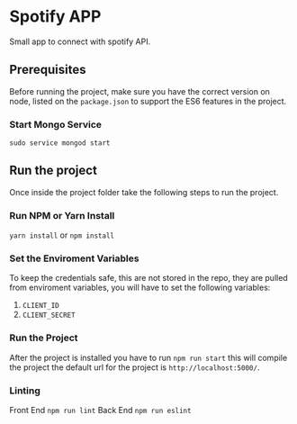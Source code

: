 # Spotify APP

Small app to connect with spotify API.

## Prerequisites

Before running the project, make sure you have the correct version on node, listed on the `package.json` to support the ES6 features in the project.

### Start Mongo Service
`sudo service mongod start`

## Run the project

Once inside the project folder take the following steps to run the project.

### Run NPM or Yarn Install
`yarn install` or `npm install`

### Set the Enviroment Variables

To keep the credentials safe, this are not stored in the repo, they are pulled from enviroment variables, you will have to set the following variables:

1. `CLIENT_ID`
2. `CLIENT_SECRET`

### Run the Project
After the project is installed you have to run `npm run start` this will compile the project the default url for the project is `http://localhost:5000/`.

### Linting

Front End `npm run lint`
Back End `npm run eslint`

